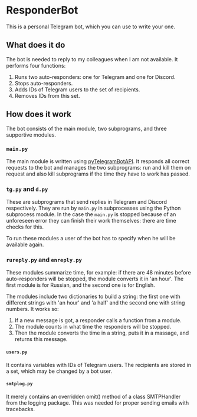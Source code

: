 # ResponderBot
This is a personal Telegram bot, which you can use to write your one.
## What does it do
The bot is needed to reply to my colleagues when I am not available. It performs four functions:
1. Runs two auto-responders: one for Telegram and one for Discord.
2. Stops auto-responders.
3. Adds IDs of Telegram users to the set of recipients.
4. Removes IDs from this set.

## How does it work
The bot consists of the main module, two subprograms, and three supportive modules.
### `main.py`
The main module is written using [pyTelegramBotAPI](https://github.com/eternnoir/pyTelegramBotAPI). It responds all correct requests to the bot and manages the two subprograms: run and kill them on request and also kill subprograms if the time they have to work has passed.
### `tg.py` and `d.py`
These are subprograms that send replies in Telegram and Discord respectively. They are run by `main.py` in subprocesses using the Python subprocess module. In the case the `main.py` is stopped because of an unforeseen error they can finish their work themselves: there are time checks for this.

To run these modules a user of the bot has to specify when he will be available again.
### `rureply.py` and `enreply.py`
These modules summarize time, for example: if there are 48 minutes before auto-responders will be stopped, the module converts it in 'an hour'. The first module is for Russian, and the second one is for English.

The modules include two dictionaries to build a string: the first one with different strings with 'an hour' and 'a half' and the second one with string numbers. It works so:
1. If a new message is got, a responder calls a function from a module.
2. The module counts in what time the responders will be stopped.
3. Then the module converts the time in a string, puts it in a massage, and returns this message.
#### `users.py`
It contains variables with IDs of Telegram users. The recipients are stored in a set, which may be changed by a bot user.
#### `smtplog.py`
It merely contains an overridden omit() method of a class SMTPHandler from the logging package. This was needed for proper sending emails with tracebacks.
